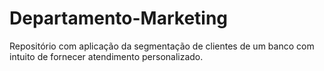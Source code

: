 # Departamento-Marketing
Repositório com aplicação da segmentação de clientes de um banco com intuito de fornecer atendimento personalizado.
